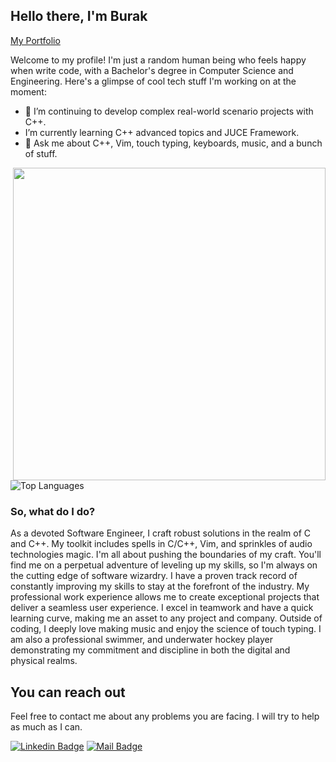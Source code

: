 ## Hello there, I'm Burak
[My Portfolio](https://burakcanakinci.netlify.app/)

Welcome to my profile! I'm just a random human being who feels happy when write code, with a Bachelor's degree in Computer Science and Engineering. Here's a glimpse of cool tech stuff I'm working on at the moment:

- 🔭 I’m continuing to develop complex real-world scenario projects with C++.
- I’m currently learning C++ advanced topics and JUCE Framework.
- 💬 Ask me about C++, Vim, touch typing, keyboards, music, and a bunch of stuff.
<img src="https://user-images.githubusercontent.com/74038190/225813708-98b745f2-7d22-48cf-9150-083f1b00d6c9.gif" width="500" align="right">

![Top Languages](https://github-readme-stats.vercel.app/api/top-langs?username=burakcanakinci&show_icons=true&locale=en&layout=compact&theme=chartreuse-dark&exclude_repo=Portfolio)

### So, what do I do?
As a devoted Software Engineer, I craft robust solutions in the realm of C and C++. My toolkit includes spells in C/C++, Vim, and sprinkles of audio technologies magic.
I'm all about pushing the boundaries of my craft. You'll find me on a perpetual adventure of leveling up my skills, so I'm always on the cutting edge of software wizardry.
I have a proven track record of constantly improving my skills to stay at the forefront of the industry. My professional work experience allows me to create exceptional projects that deliver a seamless user experience. I excel in teamwork and have a quick learning curve, making me an asset to any project and company.
Outside of coding, I deeply love making music and enjoy the science of touch typing. I am also a professional swimmer, and underwater hockey player demonstrating my commitment and discipline in both the digital and physical realms.



## You can reach out

Feel free to contact me about any problems you are facing. I will try to help as much as I can.

[![Linkedin Badge](https://img.shields.io/badge/linkedin-%230077B5.svg?&style=for-the-badge&logo=linkedin&logoColor=white)](https://www.linkedin.com/in/burakcanakinci/)
[![Mail Badge](https://img.shields.io/badge/email-c14438?style=for-the-badge&logo=Gmail&logoColor=white&link=mailto:ayatalzaidi2000@gmail.com)](mailto:burakakinci.bca@gmail.com)

